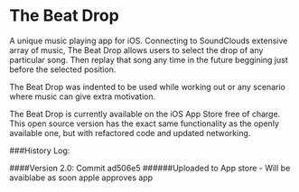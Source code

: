 # The Beat Drop

A unique music playing app for iOS. Connecting to SoundClouds extensive array of music, The Beat Drop allows users to select the drop of any particular song. Then replay that song any time in the future beggining just before the selected position.

The Beat Drop was indented to be used while working out or any scenario where music can give extra motivation.

The Beat Drop is currently available on the iOS App Store free of charge. This open source version has the exact same functionality as the openly available one, but with refactored code and updated networking.


###History Log:

####Version 2.0: Commit ad506e5
######Uploaded to App store - Will be avaiblabe as soon apple approves app
